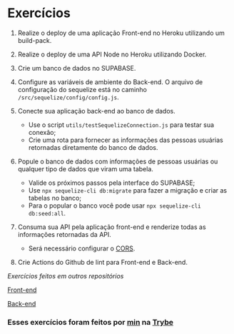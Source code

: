 # Exercícios

1. Realize o deploy de uma aplicação Front-end no Heroku utilizando um build-pack.

2. Realize o deploy de uma API Node no Heroku utilizando Docker.

3. Crie um banco de dados no SUPABASE.

4. Configure as variáveis de ambiente do Back-end. O arquivo de configuração do sequelize está no caminho `/src/sequelize/config/config.js`.

5. Conecte sua aplicação back-end ao banco de dados.
   * Use o script `utils/testSequelizeConnection.js` para testar sua conexão;
   * Crie uma rota para fornecer as informações das pessoas usuárias retornadas diretamente do banco de dados.

6. Popule o banco de dados com informações de pessoas usuárias ou qualquer tipo de dados que viram uma tabela.
   * Valide os próximos passos pela interface do SUPABASE;
   * Use `npx sequelize-cli db:migrate` para fazer a migração e criar as tabelas no banco;
   * Para o popular o banco você pode usar `npx sequelize-cli db:seed:all`.

7. Consuma sua API pela aplicação front-end e renderize todas as informações retornadas da API.
   * Será necessário configurar o [CORS](http://expressjs.com/en/resources/middleware/cors.html).

8. Crie Actions do Github de lint para Front-end e Back-end.

_Exercícios feitos em outros repositórios_

[Front-end](https://github.com/JonathanRei5/herocker-exercise-frontend)

[Back-end](https://github.com/JonathanRei5/herocker-exercise-backend)

### Esses exercícios foram feitos por [min](https://www.linkedin.com/in/jonathan-r-andrade/) na [Trybe](https://www.betrybe.com/)

